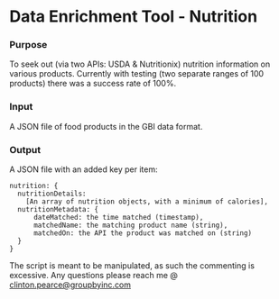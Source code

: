# Data Enrichment Tool - Nutrition
### Purpose
To seek out (via two APIs: USDA & Nutritionix) nutrition information on various products.  Currently with testing (two separate ranges of 100 products) there was a success rate of 100%.
### Input
A JSON file of food products in the GBI data format.
### Output
A JSON file with an added key per item:

    nutrition: {
      nutritionDetails:
        [An array of nutrition objects, with a minimum of calories],
      nutritionMetadata: {
          dateMatched: the time matched (timestamp),
          matchedName: the matching product name (string),
          matchedOn: the API the product was matched on (string)
      }
    }
    
The script is meant to be manipulated, as such the commenting is excessive.  Any questions please reach me @ clinton.pearce@groupbyinc.com

